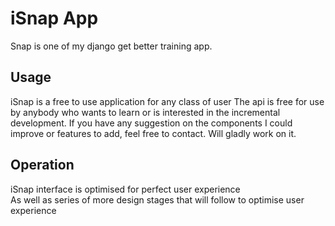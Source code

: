 # iSnap App

Snap is one of my django get better training app.

## Usage
 iSnap is a free to use application for any class of user
The api is free for use by anybody who wants to learn or is interested in the incremental development.
If you have any suggestion on the components I could improve or features to add, feel free to contact. Will gladly work on it.

## Operation

iSnap interface is optimised for perfect user experience \
As well as series of more design stages that will follow to optimise user experience

